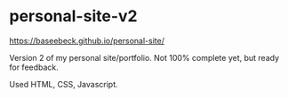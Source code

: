 # personal-site-v2
https://baseebeck.github.io/personal-site/

Version 2 of my personal site/portfolio. Not 100% complete yet, but ready for feedback.

Used HTML, CSS, Javascript.
